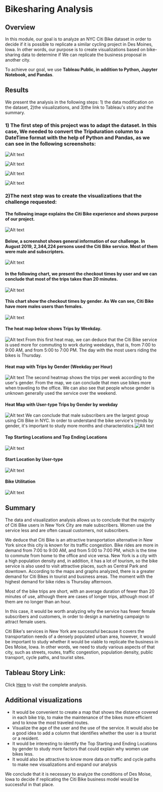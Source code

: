 # Bikesharing Analysis

## Overview
In this module, our goal is to analyze an NYC Citi Bike dataset in order to decide if it is possible to replicate a similar cycling project in Des Moines, Iowa. In other words, our purpose is to create visualizations based on bike-sharing data to determine if We can replicate the business proposal in another city.

To achieve our goal, we use **Tableau Public, in addition to Python, Jupyter Notebook, and Pandas**.

## Results

We present the analysis in the following steps: 1) the data modification on the dataset, 2)the visualizations, and 3)the link to Tableau's story and the summary.

### 1) The first step of this project was to adapt the dataset. In this case, We needed to convert the Tripduration column to a DateTime format with the help of Python and Pandas, as we can see in the following screenshots:

![Alt text](/Resources/uno.png "imagen1")

![Alt text](/Resources/dos.png "imagen2")

![Alt text](/Resources/tres.png "imagen3")

![Alt text](/Resources/cuatro.png "imagen4")

### 2)The next step was to create the visualizations that the challenge requested: 

#### The following image explains the Citi Bike experience and shows purpose of our project.
![Alt text](/Resources/portada.png "imagen100")

#### Below, a screenshot shows general information of our challenge. In August 2019, 2,344,224 persons used the Citi Bike service. Most of them were male and subscripters.
![Alt text](/Resources/general.png "imagen10")

#### In the following chart, we present the checkout times by user and we can conclude that most of the trips takes than 20 minutes.
![Alt text](/Resources/check1.png "imagen11")

#### This chart show the checkout times by gender. As We can see, Citi Bike have more males users than females.
![Alt text](/Resources/cinco.png "imagen12")

#### The heat map below shows Trips by Weekday.
![Alt text](/Resources/heat1.png "imagen13")
From this first heat map, we can deduce that the Citi Bike service is used more for commuting to work during weekdays, that is, from 7:00 to 9:00 AM, and from 5:00 to 7:00 PM. The day with the most users riding the bikes is Thursday.

#### Heat map with Trips by Gender (Weekday per Hour)
![Alt text](/Resources/heat2.png "imagen14")
The second heatmap shows the trips per week according to the user's gender. From the map, we can conclude that men use bikes more when traveling to the office. We can also see that people whose gender is unknown generally used the service over the weekend.

#### Heat Map with User-type Trips by Gender by weekday
![Alt text](/Resources/heat3.png "imagen15")
We can conclude that male subscribers are the largest group using Citi Bike in NYC. In order to understand the bike service's trends by gender, it's important to study more months and characteristics.![Alt text](/Resources/extra.png "imagen16")

#### Top Starting Locations and Top Ending Locations
![Alt text](/Resources/extra.png "imagen17")

#### Start Location by User-type
![Alt text](/Resources/extra2.png "imagen18")

#### Bike Utilitation
![Alt text](/Resources/extra3.png "imagen18")

## Summary 

The data and visualization analysis allows us to conclude that the majority of Citi Bike users in New York City are male subscribers. Women use the service less and are often casual customers, not subscribers.

We deduce that Citi Bike is an attractive transportation alternative in New York since this city is known for its traffic congestion. Bike rides are more in demand from 7:00 to 9:00 AM, and from 5:00 to 7:00 PM, which is the time to commute from home to the office and vice versa.
New York is a city with a high population density and, in addition, it has a lot of tourism, so the bike service is also used to visit attractive places, such as Central Park and downtown. According to the maps and graphs analyzed, there is a greater demand for Citi Bikes in tourist and business areas. The moment with the highest demand for bike rides is Thursday afternoon.

Most of the bike trips are short, with an average duration of fewer than 20 minutes of use, although there are cases of longer trips, although most of them are no longer than an hour.

In this case, it would be worth analyzing why the service has fewer female subscribers and customers, in order to design a marketing campaign to attract female users.

Citi Bike's services in New York are successful because it covers the transportation needs of a densely populated urban area, however, it would be important to study whether it would be viable to replicate the business in Des Moise, Iowa. In other words, we need to study various aspects of that city, such as streets, routes, traffic congestion, population density, public transport, cycle paths, and tourist sites.

## Tableau Story Link:
Click [Here](https://public.tableau.com/app/profile/cielo.mejia/viz/Challenge_Bikesharing/NYCCitiBikeAnalysis?publish=yes) to visit the complete analysis.

## Additional visualizations

- It would be convenient to create a map that shows the distance covered in each bike trip, to make the maintenance of the bikes more efficient and to know the most traveled routes.
- Visualize the age of the user and the use of the service. It would also be a good idea to add a column that identifies whether the user is a tourist or a resident.
- It would be interesting to identify the Top Starting and Ending Locations by gender to study more factors that could explain why women use bikes less.
- It would also be attractive to know more data on traffic and cycle paths to make new visualizations and expand our analysis

We conclude that it is necessary to analyze the conditions of Des Moise, Iowa to decide if replicating the Citi Bike business model would be successful in that place.
